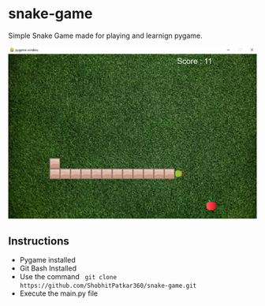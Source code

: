 # snake-game
Simple Snake Game made for playing and learnign pygame.

<img src="files/screenshot.PNG" >

<h2> Instructions </h2>
<ul>
  <li>Pygame installed</li>
  <li>Git Bash Installed</li>
  <li>Use the command <code> git clone https://github.com/ShobhitPatkar360/snake-game.git </code></li>
  <li>Execute the main.py file</li>
 </ul>
 

